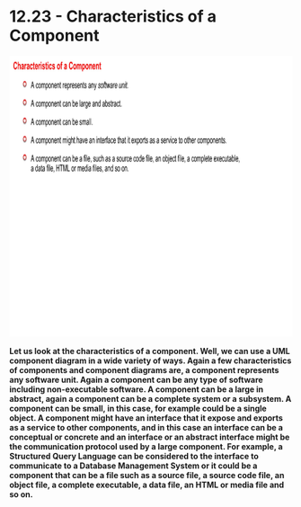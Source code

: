 # 12.23 - Characteristics of a Component

<img src="/images/12_23_01.jpg" width="800" height="500">

**Let us look at the characteristics of a component. Well, we can use a UML component diagram in a wide variety of ways. Again a few characteristics of components and component diagrams are, a component represents any software unit. Again a component can be any type of software including non-executable software. A component can be a large in abstract, again a component can be a complete system or a subsystem. A component can be small, in this case, for example could be a single object. A component might have an interface that it expose and exports as a service to other components, and in this case an interface can be a conceptual or concrete and an interface or an abstract interface might be the communication protocol used by a large component. For example, a Structured Query Language can be considered to the interface to communicate to a Database Management System or it could be a component that can be a file such as a source file, a source code file, an object file, a complete executable, a data file, an HTML or media file and so on.**